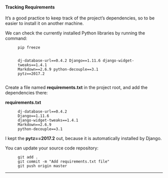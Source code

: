 <h4 id="tracking-requirements">Tracking Requirements</h4>

<p>It’s a good practice to keep track of the project’s dependencies, so to be easier to install it on another machine.</p>

<p>We can check the currently installed Python libraries by running the command:</p>

<figure class="highlight"><pre><code class="language-text" data-lang="text">pip freeze

dj-database-url==0.4.2
Django==1.11.6
django-widget-tweaks==1.4.1
Markdown==2.6.9
python-decouple==3.1
pytz==2017.2</code></pre></figure>

<p>Create a file named <strong>requirements.txt</strong> in the project root, and add the dependencies there:</p>

<p><strong>requirements.txt</strong></p>

<figure class="highlight"><pre><code class="language-text" data-lang="text">dj-database-url==0.4.2
Django==1.11.6
django-widget-tweaks==1.4.1
Markdown==2.6.9
python-decouple==3.1</code></pre></figure>

<p>I kept the <strong>pytz==2017.2</strong> out, because it is automatically installed by Django.</p>

<p>You can update your source code repository:</p>

<figure class="highlight"><pre><code class="language-text" data-lang="text">git add .
git commit -m "Add requirements.txt file"
git push origin master</code></pre></figure>

<hr />
